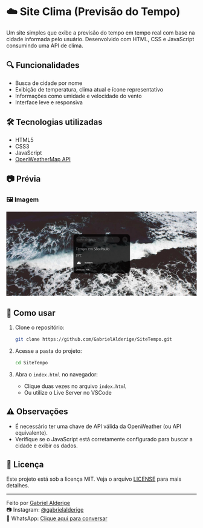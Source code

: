 # ☁️ Site Clima (Previsão do Tempo)

Um site simples que exibe a previsão do tempo em tempo real com base na cidade informada pelo usuário. Desenvolvido com HTML, CSS e JavaScript consumindo uma API de clima.

## 🔍 Funcionalidades

- Busca de cidade por nome
- Exibição de temperatura, clima atual e ícone representativo
- Informações como umidade e velocidade do vento
- Interface leve e responsiva

## 🛠️ Tecnologias utilizadas

- HTML5  
- CSS3  
- JavaScript  
- [OpenWeatherMap API](https://openweathermap.org/api)

## 📷 Prévia

### 🖼️ Imagem

![preview](./previa.png) <!-- Substitua com o nome real da imagem ou adicione uma nova -->


## 🚀 Como usar

1. Clone o repositório:
   ```bash
   git clone https://github.com/GabrielAlderige/SiteTempo.git
   ```

2. Acesse a pasta do projeto:
   ```bash
   cd SiteTempo
   ```

3. Abra o `index.html` no navegador:
   - Clique duas vezes no arquivo `index.html`  
   - Ou utilize o Live Server no VSCode

## ⚠️ Observações

- É necessário ter uma chave de API válida da OpenWeather (ou API equivalente).
- Verifique se o JavaScript está corretamente configurado para buscar a cidade e exibir os dados.

## 📄 Licença

Este projeto está sob a licença MIT. Veja o arquivo [LICENSE](LICENSE) para mais detalhes.

---

Feito por [Gabriel Alderige](https://github.com/GabrielAlderige)  
📷 Instagram: [@gabrielalderige](https://instagram.com/gabrielalderige)  
💬 WhatsApp: [Clique aqui para conversar](https://wa.me/5535998416972)
